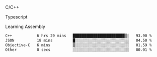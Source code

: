 <p>C/C++</p>
<p> Typescript</p>
<p>Learning Assembly</p>

<!--START_SECTION:waka-->

```txt
C++           6 hrs 29 mins   ███████████████████████▒░   93.90 %
JSON          18 mins         █░░░░░░░░░░░░░░░░░░░░░░░░   04.50 %
Objective-C   6 mins          ▒░░░░░░░░░░░░░░░░░░░░░░░░   01.59 %
Other         0 secs          ░░░░░░░░░░░░░░░░░░░░░░░░░   00.01 %
```

<!--END_SECTION:waka-->

